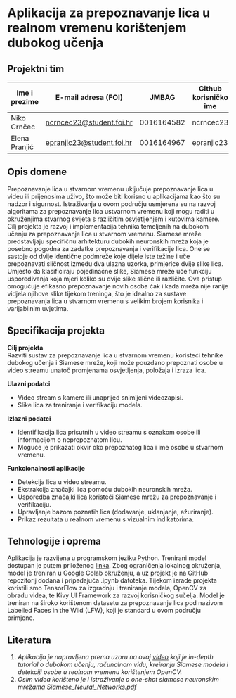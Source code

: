 # Aplikacija za prepoznavanje lica u realnom vremenu korištenjem dubokog učenja

## Projektni tim

Ime i prezime | E-mail adresa (FOI) | JMBAG | Github korisničko ime
------------  | ------------------- | ----- | ---------------------
Niko Crnčec | ncrncec23@student.foi.hr | 0016164582 | ncrncec23
Elena Pranjić | epranjic23@student.foi.hr | 0016164967 | epranjic23

## Opis domene
Prepoznavanje lica u stvarnom vremenu uključuje prepoznavanje lica u videu ili prijenosima uživo, što može biti korisno u aplikacijama kao što su nadzor i sigurnost. Istraživanja u ovom području usmjerena su na razvoj algoritama za prepoznavanje lica ustvarnom vremenu koji mogu raditi u okruženjima stvarnog svijeta s različitim osvjetljenjem i kutovima kamere. Cilj projekta je razvoj i implementacija tehnika temeljenih na dubokom učenju za prepoznavanje lica u stvarnom vremenu. Siamese mreže predstavljaju specifičnu arhitekturu dubokih neuronskih mreža koja je posebno pogodna za zadatke prepoznavanja i verifikacije lica. One se sastoje od dvije identične podmreže koje dijele iste težine i uče prepoznavati sličnost između dva ulazna uzorka, primjerice dvije slike lica. Umjesto da klasificiraju pojedinačne slike, Siamese mreže uče funkciju uspoređivanja koja mjeri koliko su dvije slike slične ili različite. Ova pristup omogućuje efikasno prepoznavanje novih osoba čak i kada mreža nije ranije vidjela njihove slike tijekom treninga, što je idealno za sustave prepoznavanja lica u stvarnom vremenu s velikim brojem korisnika i varijabilnim uvjetima.

## Specifikacija projekta
**Cilj projekta** <br>
Razviti sustav za prepoznavanje lica u stvarnom vremenu koristeći tehnike dubokog učenja i Siamese mreže, koji može pouzdano prepoznati osobe u video streamu unatoč promjenama osvjetljenja, položaja i izraza lica.

**Ulazni podatci** <br>
<ul>
  <li>Video stream s kamere ili unaprijed snimljeni videozapisi.</li>
  <li>Slike lica za treniranje i verifikaciju modela.</li>
</ul>

**Izlazni podatci**
<ul>
  <li>Identifikacija lica prisutnih u video streamu s oznakom osobe ili informacijom o neprepoznatom licu.</li>
  <li>Moguće je prikazati okvir oko prepoznatog lica i ime osobe u stvarnom vremenu.</li>
</ul>

**Funkcionalnosti aplikacije**
<ul>
  <li>Detekcija lica u video streamu.</li>
  <li>Ekstrakcija značajki lica pomoću dubokih neuronskih mreža.</li>
  <li>Usporedba značajki lica koristeći Siamese mrežu za prepoznavanje i verifikaciju.</li>
  <li>Upravljanje bazom poznatih lica (dodavanje, uklanjanje, ažuriranje).</li>
  <li>Prikaz rezultata u realnom vremenu s vizualnim indikatorima.</li>
</ul>

## Tehnologije i oprema
Aplikacija je razvijena u programskom jeziku Python. Trenirani model dostupan je putem priloženog [linka](https://drive.google.com/drive/folders/1e0pLrdvceyLpMGCxLUkESA8ydUk5sDhB?usp=sharing). Zbog ograničenja lokalnog okruženja, model je treniran u Google Colab okruženju, a uz projekt je na GitHub repozitorij dodana i pripadajuća .ipynb datoteka. Tijekom izrade projekta koristili smo TensorFlow za izgradnju i treniranje modela, OpenCV za obradu videa, te Kivy UI Framework za razvoj korisničkog sučelja. Model je treniran na široko korištenom datasetu za prepoznavanje lica pod nazivom Labelled Faces in the Wild (LFW), koji je standard u ovom području primjene.

## Literatura
1. _Aplikacija je napravljena prema uzoru na ovaj [video](https://www.youtube.com/watch?v=bK_k7eebGgc&list=PLgNJO2hghbmhHuhURAGbe6KWpiYZt0AMH) koji je in-depth tutorial o dubokom učenju, računalnom vidu, kreiranju Siamese modela i detekciji osobe u realnom vremenu korištenjem OpenCV._
2. _Osim videa korišteno je i istraživanje o one-shot siamese neuronskim mrežama [Siamese_Neural_Networks.pdf](https://github.com/user-attachments/files/20419437/Siamise_Neural_Networks.pdf)_


